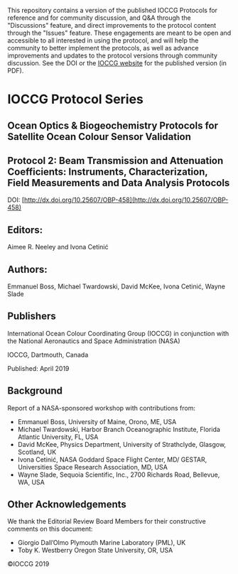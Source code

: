 This repository contains a version of the published IOCCG Protocols for reference and for community discussion, and Q&A through the "Discussions" feature, and direct improvements to the protocol content through the "Issues" feature. These engagements are meant to be open and accessible to all interested in using the protocol, and will help the community to better implement the protocols, as well as advance improvements and updates to the protocol versions through community discussion. See the DOI or the [IOCCG website](https://ioccg.org/what-we-do/ioccg-publications/ioccg-protocols/) for the published version (in PDF). 

# IOCCG Protocol Series	
## Ocean Optics & Biogeochemistry Protocols for Satellite Ocean Colour Sensor Validation
## Protocol 2: Beam Transmission and Attenuation Coefficients: Instruments, Characterization, Field Measurements and Data Analysis Protocols
DOI: [http://dx.doi.org/10.25607/OBP-458](http://dx.doi.org/10.25607/OBP-458)

## Editors:
Aimee R. Neeley and Ivona Cetinić

## Authors: 
Emmanuel Boss, Michael Twardowski, David McKee, Ivona Cetinić, Wayne Slade

## Publishers
International Ocean Colour Coordinating Group (IOCCG) in conjunction with the National Aeronautics and Space Administration (NASA)

IOCCG, Dartmouth, Canada

Published: April 2019

## Background
Report of a NASA-sponsored workshop with contributions from:

- Emmanuel Boss, University of Maine, Orono, ME, USA
- Michael Twardowski, Harbor Branch Oceanographic Institute, Florida Atlantic University, FL, USA
- David McKee, Physics Department, University of Strathclyde, Glasgow, Scotland, UK
- Ivona Cetinić, NASA Goddard Space Flight Center, MD/ GESTAR, Universities Space Research Association, MD, USA
- Wayne Slade, Sequoia Scientific, Inc., 2700 Richards Road, Bellevue, WA, USA

## Other Acknowledgements
We thank the Editorial Review Board Members for their constructive comments on this document:

- Giorgio Dall’Olmo Plymouth Marine Laboratory (PML), UK
- Toby K. Westberry Oregon State University, OR, USA

©IOCCG 2019